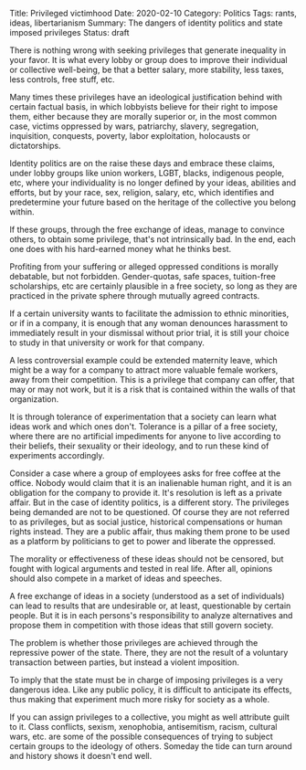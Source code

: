 Title: Privileged victimhood
Date: 2020-02-10
Category: Politics
Tags: rants, ideas, libertarianism
Summary: The dangers of identity politics and state imposed privileges
Status: draft

There is nothing wrong with seeking privileges that generate inequality in your favor. It is what every lobby or group does to improve their individual or collective well-being, be that a better salary, more stability, less taxes, less controls, free stuff, etc.

Many times these privileges have an ideological justification behind with certain factual basis, in which lobbyists believe for their right to impose them, either because they are morally superior or, in the most common case, victims oppressed by wars, patriarchy, slavery, segregation, inquisition, conquests, poverty, labor exploitation, holocausts or dictatorships.

Identity politics are on the raise these days and embrace these claims, under lobby groups like union workers, LGBT, blacks, indigenous people, etc, where your individuality is no longer defined by your ideas, abilities and efforts, but by your race, sex, religion, salary, etc, which identifies and predetermine your future based on the heritage of the collective you belong within.

If these groups, through the free exchange of ideas, manage to convince others, to obtain some privilege, that's not intrinsically bad. In the end, each one does with his hard-earned money what he thinks best.

Profiting from your suffering or alleged oppressed conditions is morally debatable, but not forbidden. Gender-quotas, safe spaces, tuition-free scholarships, etc are certainly plausible in a free society, so long as they are practiced in the private sphere through mutually agreed contracts.

If a certain university wants to facilitate the admission to ethnic minorities, or if in a company, it is enough that any woman denounces harassment to immediately result in your dismissal without prior trial, it is still your choice to study in that university or work for that company.

A less controversial example could be extended maternity leave, which might be a way for a company to attract more valuable female workers, away from their competition. This is a privilege that company can offer, that may or may not work, but it is a risk that is contained within the walls of that organization.

It is through tolerance of experimentation that a society can learn what ideas work and which ones don't. Tolerance is a pillar of a free society, where there are no artificial impediments for anyone to live according to their beliefs, their sexuality or their ideology, and to run these kind of experiments accordingly.

Consider a case where a group of employees asks for free coffee at the office. Nobody would claim that it is an inalienable human right, and it is an obligation for the company to provide it. It's resolution is left as a private affair. But in the case of identity politics, is a different story. The privileges being demanded are not to be questioned. Of course they are not referred to as privileges, but as social justice, historical compensations or human rights instead. They are a public affair, thus making them prone to be used as a platform by politicians to get to power and liberate the oppressed.

The morality or effectiveness of these ideas should not be censored, but fought with logical arguments and tested in real life. After all, opinions should also compete in a market of ideas and speeches.

A free exchange of ideas in a society (understood as a set of individuals) can lead to results that are undesirable or, at least, questionable by certain people. But it is in each persons's responsibility to analyze alternatives and propose them in competition with those ideas that still govern society.

The problem is whether those privileges are achieved through the repressive power of the state. There, they are not the result of a voluntary transaction between parties, but instead a violent imposition.

To imply that the state must be in charge of imposing privileges is a very dangerous idea. Like any public policy, it is difficult to anticipate its effects, thus making that experiment much more risky for society as a whole.

If you can assign privileges to a collective, you might as well attribute guilt to it. Class conflicts, sexism, xenophobia, antisemitism, racism, cultural wars, etc. are some of the possible consequences of trying to subject certain groups to the ideology of others. Someday the tide can turn around and history shows it doesn't end well.